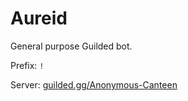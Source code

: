 # Aureid

General purpose Guilded bot.

Prefix: `!`

Server: [guilded.gg/Anonymous-Canteen](https://guilded.gg/Anonymous-Canteen)

